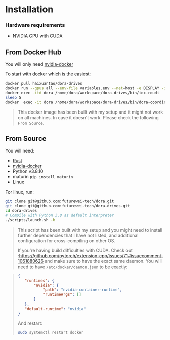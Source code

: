 # Installation

### Hardware requirements

- NVIDIA GPU with CUDA
## From Docker Hub


You will only need [nvidia-docker](https://docs.nvidia.com/datacenter/cloud-native/container-toolkit/install-guide.html)

To start with docker which is the easiest:
```bash
docker pull haixuantao/dora-drives
docker run --gpus all --env-file variables.env --net=host -e DISPLAY -itd --shm-size=256m --name dora haixuantao/dora-drives /home/dora/workspace/dora-drives/scripts/run_simulator.sh
docker exec -itd dora /home/dora/workspace/dora-drives/bin/iox-roudi 
sleep 5
docker  exec -it dora /home/dora/workspace/dora-drives/bin/dora-coordinator run /home/dora/workspace/dora-drives/graphs/yolov5_dataflow.yaml
```

> This docker image has been built with my setup and it might not work on all machines. In case it doesn't work. Please check the following `From Source`.

## From Source


You will need:
- [Rust](https://rustup.rs/)
- [nvidia-docker](https://docs.nvidia.com/datacenter/cloud-native/container-toolkit/install-guide.html)
- Python v3.8.10
- maturin `pip install maturin`
- Linux

For linux, run:
```bash
git clone git@github.com:futurewei-tech/dora.git
git clone git@github.com:futurewei-tech/dora-drives.git
cd dora-drives
# Compile with Python 3.8 as default interpreter
./scripts/launch.sh -b 
```


> This script has been built with my setup and you might need to install further dependencies that I have not listed, and additional configuration for cross-compiling on other OS.
> 
> If you're having build difficulties with CUDA. Check out :https://github.com/pytorch/extension-cpp/issues/71#issuecomment-1061880626 and make sure to have the exact same daemon.
You will need to have `/etc/docker/daemon.json` to be exactly:

>```json
>{
>    "runtimes": {
>        "nvidia": {
>            "path": "nvidia-container-runtime",
>            "runtimeArgs": []
>        }
>    },
>    "default-runtime": "nvidia"
>}
>```
>
>And restart:
>
>```bash
>sudo systemctl restart docker
>```
